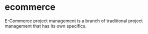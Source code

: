 # ecommerce
E-Commerce project management is a branch of traditional project management that has its own specifics.
